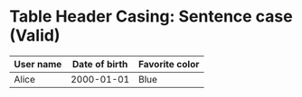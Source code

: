 # Table Header Casing: Sentence case (Valid)

| User name | Date of birth | Favorite color |
| --------- | ------------- | -------------- |
| Alice     | 2000-01-01    | Blue           |
